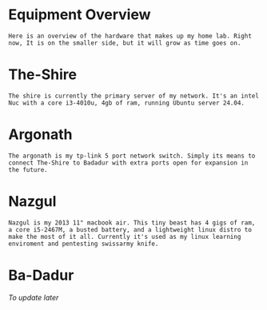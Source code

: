 # Equipment Overview
    Here is an overview of the hardware that makes up my home lab. Right now, It is on the smaller side, but it will grow as time goes on.

# The-Shire
    The shire is currently the primary server of my network. It's an intel Nuc with a core i3-4010u, 4gb of ram, running Ubuntu server 24.04.
# Argonath
    The argonath is my tp-link 5 port network switch. Simply its means to connect The-Shire to Badadur with extra ports open for expansion in the future.

# Nazgul
    Nazgul is my 2013 11" macbook air. This tiny beast has 4 gigs of ram, a core i5-2467M, a busted battery, and a lightweight linux distro to make the most of it all. Currently it's used as my linux learning enviroment and pentesting swissarmy knife. 
# Ba-Dadur
 *To update later*